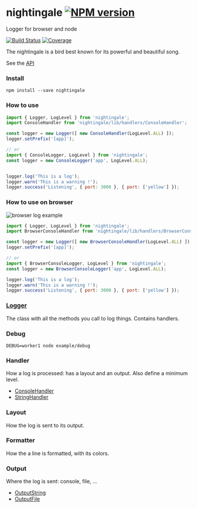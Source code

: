 # nightingale [![NPM version][npm-image]][npm-url]

Logger for browser and node

[![Build Status][build-status-image]][build-status-url] [![Coverage][coverage-image]][coverage-url]

The nightingale is a bird best known for its powerful and beautiful song.

See the [API](http://christophehurpeau.github.io/nightingale/docs/)

### Install

```
npm install --save nightingale
```

### How to use

```js
import { Logger, LogLevel } from 'nightingale';
import ConsoleHandler from 'nightingale/lib/handlers/ConsoleHandler';

const logger = new Logger([ new ConsoleHandler(LogLevel.ALL) ]);
logger.setPrefix('[app]');

// or
import { ConsoleLogger, LogLevel } from 'nightingale';
const logger = new ConsoleLogger('app', LogLevel.ALL);


logger.log('This is a log');
logger.warn('This is a warning !');
logger.success('Listening', { port: 3000 }, { port: ['yellow'] });
```

### How to use on browser

![browser log example](http://static.hurpeau.com/images/npm/nightingale/log_in_firefox.png)

```js
import { Logger, LogLevel } from 'nightingale';
import BrowserConsoleHandler from 'nightingale/lib/handlers/BrowserConsoleHandler';

const logger = new Logger([ new BrowserConsoleHandler(LogLevel.ALL) ]);
logger.setPrefix('[app]');

// or
import { BrowserConsoleLogger, LogLevel } from 'nightingale';
const logger = new BrowserConsoleLogger('app', LogLevel.ALL);

logger.log('This is a log');
logger.warn('This is a warning !');
logger.success('Listening', { port: 3000 }, { port: ['yellow'] });
```


### [Logger](http://christophehurpeau.github.io/nightingale/docs/Logger.html)

The class with all the methods you call to log things. Contains handlers.

### Debug

```
DEBUG=worker1 node example/debug
```

### Handler

How a log is processed: has a layout and an output.
Also define a minimum level.

- [ConsoleHandler](http://christophehurpeau.github.io/nightingale/docs/ConsoleHandler.html)
- [StringHandler](http://christophehurpeau.github.io/nightingale/docs/StringHandler.html)

### Layout

How the log is sent to its output.

### Formatter

How the a line is formatted, with its colors.

### Output

Where the log is sent: console, file, ...

- [OutputString](http://christophehurpeau.github.io/nightingale/docs/OutputString.html)
- [OutputFile](http://christophehurpeau.github.io/nightingale/docs/OutputFile.html)

[npm-image]: https://img.shields.io/npm/v/nightingale.svg?style=flat-square
[npm-url]: https://npmjs.org/package/nightingale
[build-status-image]: https://img.shields.io/circleci/project/christophehurpeau/nightingale/master.svg?style=flat-square
[build-status-url]: https://circleci.com/gh/christophehurpeau/nightingale
[coverage-image]: https://img.shields.io/coveralls/christophehurpeau/nightingale/master.svg?style=flat-square
[coverage-url]: http://christophehurpeau.github.io/nightingale/coverage/lcov-report/
